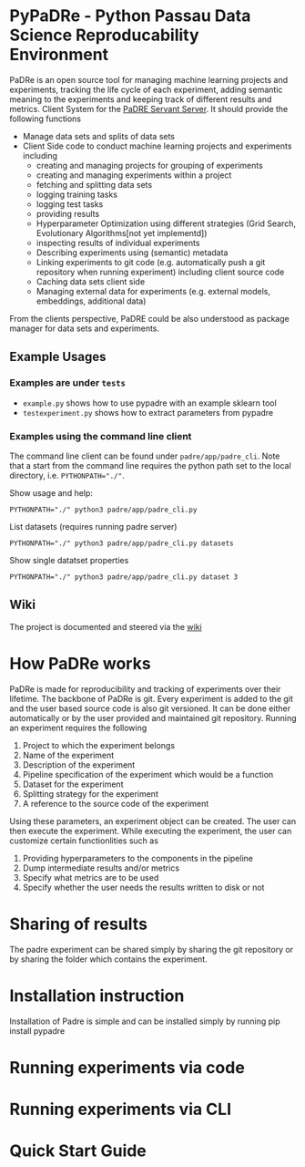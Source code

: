 # PyPaDRe - Python Passau Data Science Reproducability Environment
PaDRe is an open source tool for managing machine learning projects and experiments, tracking the life cycle of each experiment, adding semantic 
meaning to the experiments and keeping track of different results and metrics.
Client System for the [PaDRE Servant Server](https://gitlab.dimis.fim.uni-passau.de/RP-17-PaDReP/PaDRE-Servant/wikis/home). It should provide the following functions

- Manage data sets and splits of data sets
- Client Side code to conduct machine learning projects and experiments including
  - creating and managing projects for grouping of experiments
  - creating and managing experiments within a project
  - fetching and splitting data sets
  - logging training tasks
  - logging test tasks
  - providing results
  - Hyperparameter Optimization using different strategies (Grid Search, Evolutionary Algorithms[not yet implementd])
  - inspecting results of individual experiments 
  - Describing experiments using (semantic) metadata
  - Linking experiments to git code (e.g. automatically push a git repository when running experiment) including client source code
  - Caching data sets client side
  - Managing external data for experiments (e.g. external models, embeddings, additional data)

From the clients perspective, PaDRE could be also understood as package manager for data sets and experiments.

## Example Usages 

### Examples are under `tests`

- `example.py` shows how to use pypadre with an example sklearn tool
- `testexperiment.py` shows how to extract parameters from pypadre

### Examples using the command line client

The command line client can be found under `padre/app/padre_cli`. 
Note that a start from the command line requires the python path set 
to the local directory, i.e. `PYTHONPATH="./"`.

Show usage and help:
```
PYTHONPATH="./" python3 padre/app/padre_cli.py
```

List datasets (requires running padre server)
```
PYTHONPATH="./" python3 padre/app/padre_cli.py datasets
```

Show single datatset properties
```
PYTHONPATH="./" python3 padre/app/padre_cli.py dataset 3
```

## Wiki 

The project is documented and steered via the [wiki](https://gitlab.dimis.fim.uni-passau.de/RP-17-PaDReP/PyPaDRe/wikis/home)

# How PaDRe works
PaDRe is made for reproducibility and tracking of experiments over their lifetime. The backbone of PaDRe is git. Every experiment is added to the git and the user based source code is also git versioned.
It can be done either automatically or by the user provided and maintained git repository. Running an experiment requires the following
1. Project to which the experiment belongs
2. Name of the experiment
3. Description of the experiment
4. Pipeline specification of the experiment which would be a function
5. Dataset for the experiment
6. Splitting strategy for the experiment
7. A reference to the source code of the experiment

Using these parameters, an experiment object can be created. The user can then execute the experiment. While executing the experiment, the user can customize certain functionlities such as
1. Providing hyperparameters to the components in the pipeline
2. Dump intermediate results and/or metrics 
3. Specify what metrics are to be used
4. Specify whether the user needs the results written to disk or not

# Sharing of results
The padre experiment can be shared simply by sharing the git repository or by sharing the folder which contains the experiment.

# Installation instruction
Installation of Padre is simple and can be installed simply by running pip install pypadre

# Running experiments via code

# Running experiments via CLI

# Quick Start Guide

